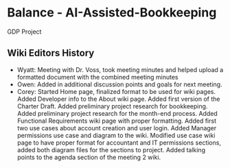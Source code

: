 # Balance - AI-Assisted-Bookkeeping
GDP Project

## Wiki Editors History
* Wyatt: Meeting with Dr. Voss, took meeting minutes and helped upload a formatted document with the combined meeting minutes
* Owen: Added in additional discussion points and goals for next meeting.
* Corey: Started Home page, finalized format to be used for wiki pages. Added Developer info to the About wiki page. Added first version of the Charter Draft. Added preliminary project research for bookkeeping. Added preliminary project research for the month-end process. Added Functional Requirements wiki page with proper formatting. Added first two use cases about account creation and user login. Added Manager permissions use case and diagram to the wiki. Modified use case wiki page to have proper format for accountant and IT permissions sections, added both diagram files for the sections to project. Added talking points to the agenda section of the meeting 2 wiki.
